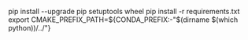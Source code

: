 pip install --upgrade pip setuptools wheel
pip install -r requirements.txt
export CMAKE_PREFIX_PATH=${CONDA_PREFIX:-"$(dirname $(which python))/../"}
